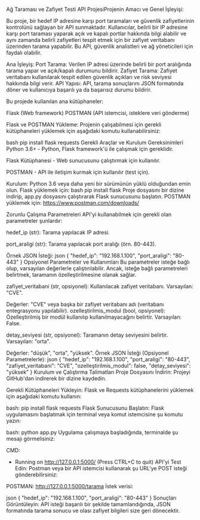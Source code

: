 Ağ Taraması ve Zafiyet Testi API ProjesiProjenin Amacı ve Genel İşleyişi:

Bu proje, bir hedef IP adresine karşı port taramaları ve güvenlik zafiyetlerinin kontrolünü sağlayan bir API sunmaktadır. Kullanıcılar, belirli bir IP adresine karşı port taraması yaparak açık ve kapalı portlar hakkında bilgi alabilir ve aynı zamanda belirli zafiyetleri tespit etmek için bir zafiyet veritabanı üzerinden tarama yapabilir. Bu API, güvenlik analistleri ve ağ yöneticileri için faydalı olabilir.

Ana İşleyiş:
Port Tarama: Verilen IP adresi üzerinde belirli bir port aralığında tarama yapar ve açık/kapalı durumunu bildirir.
Zafiyet Tarama: Zafiyet veritabanı kullanılarak tespit edilen güvenlik açıkları ve risk seviyesi hakkında bilgi verir.
API Yapısı: API, tarama sonuçlarını JSON formatında döner ve kullanıcıya başarılı ya da başarısız durumu bildirir.


Bu projede kullanılan ana kütüphaneler:

Flask (Web framework)
POSTMAN (API istemcisi, isteklere veri gönderme)

Flask ve POSTMAN Yükleme:
Projenin çalışabilmesi için gerekli kütüphaneleri yüklemek için aşağıdaki komutu kullanabilirsiniz:

bash
pip install flask requests
Gerekli Araçlar ve Kurulum Gereksinimleri
Python 3.6+ - Python, Flask framework'ü ile çalışmak için gereklidir.

Flask Kütüphanesi - Web sunucusunu çalıştırmak için kullanılır.

POSTMAN - API ile iletişim kurmak için kullanılır (test için).

Kurulum:
Python 3.6 veya daha yeni bir sürümünün yüklü olduğundan emin olun.
Flask yüklemek için:
bash
pip install flask
Proje dosyasını bir dizine indirip, app.py dosyasını çalıştırarak Flask sunucusunu başlatın.
POSTMAN yüklemek için:
https://www.postman.com/downloads/

Zorunlu Çalışma Parametreleri
API'yi kullanabilmek için gerekli olan parametreler şunlardır:

hedef_ip (str): Tarama yapılacak IP adresi.

port_araligi (str): Tarama yapılacak port aralığı (örn. 80-443).

Örnek JSON İsteği:
json
{
    "hedef_ip": "192.168.1.100",
    "port_araligi": "80-443"
}
Opsiyonel Parametreler ve Kullanımları
Bu parametreler isteğe bağlı olup, varsayılan değerlerle çalıştırılabilir. Ancak, isteğe bağlı parametreleri belirtmek, taramanın özelleştirilmesine olanak sağlar.

zafiyet_veritabani (str, opsiyonel): Kullanılacak zafiyet veritabanı. Varsayılan: "CVE".

Değerler: "CVE" veya başka bir zafiyet veritabanı adı (veritabanı entegrasyonu yapılabilir).
ozelleştirilmis_modul (bool, opsiyonel): Özelleştirilmiş bir modül kullanılıp kullanılmayacağını belirtir. Varsayılan: False.

detay_seviyesi (str, opsiyonel): Taramanın detay seviyesini belirtir. Varsayılan: "orta".

Değerler: "düşük", "orta", "yüksek".
Örnek JSON İsteği (Opsiyonel Parametrelerle):
json
{
    "hedef_ip": "192.168.1.100",
    "port_araligi": "80-443",
    "zafiyet_veritabani": "CVE",
    "ozelleştirilmis_modul": false,
    "detay_seviyesi": "yüksek"
}
Kurulum ve Çalıştırma Talimatları
Proje Dosyasını İndirin: Projeyi GitHub'dan indirerek bir dizine kaydedin.

Gerekli Kütüphaneleri Yükleyin: Flask ve Requests kütüphanelerini yüklemek için aşağıdaki komutu kullanın:

bash:
pip install flask requests
Flask Sunucusunu Başlatın: Flask uygulamasını başlatmak için terminal veya komut istemcisine şu komutu yazın:

bash:
python app.py
Uygulama çalışmaya başladığında, terminalde şu mesajı görmelisiniz:


CMD:
* Running on http://127.0.0.1:5000/ (Press CTRL+C to quit)
API'yi Test Edin: Postman veya bir API istemcisi kullanarak şu URL'ye POST isteği gönderebilirsiniz:

POSTMAN:
http://127.0.0.1:5000/tarama
İstek verisi:

json
{
    "hedef_ip": "192.168.1.100",
    "port_araligi": "80-443"
}
Sonuçları Görüntüleyin: API isteği başarılı bir şekilde tamamlandığında, JSON formatında tarama sonucu ve olası zafiyet bilgileri size geri dönecektir.
